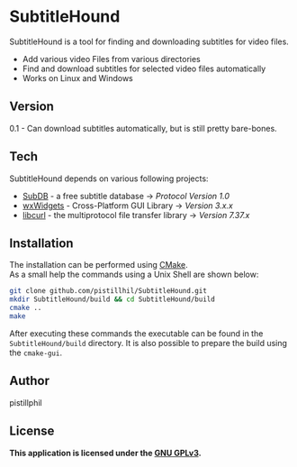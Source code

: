 SubtitleHound
=========

SubtitleHound is a tool for finding and downloading subtitles for video files.

  - Add various video Files from various directories
  - Find and download subtitles for selected video files automatically
  - Works on Linux and Windows


Version
----

0.1 - Can download subtitles automatically, but is still pretty bare-bones.

Tech
-----------

SubtitleHound depends on various following projects:

* [SubDB] - a free subtitle database -> _Protocol_ _Version_ _1.0_
* [wxWidgets] - Cross-Platform GUI Library -> _Version_ _3.x.x_
* [libcurl] - the multiprotocol file transfer library -> _Version_ _7.37.x_

Installation
--------------

The installation can be performed using [CMake].  
As a small help the commands using a Unix Shell are shown below:
```sh
git clone github.com/pistillhil/SubtitleHound.git
mkdir SubtitleHound/build && cd SubtitleHound/build
cmake ..
make
```
After executing these commands the executable can be found in the `SubtitleHound/build` directory. It is also possible to prepare the build using the `cmake-gui`.

Author
------
pistillphil


License
----

**This application is licensed under the [GNU GPLv3](https://www.gnu.org/licenses/gpl-3.0.txt).**

[SubDB]:http://thesubdb.com/
[wxWidgets]:http://www.wxwidgets.org/
[libcurl]:http://curl.haxx.se/
[CMake]:http://www.cmake.org/
[git-repo-url]:https://github.com/pistillhil/SubtitleHound.git

